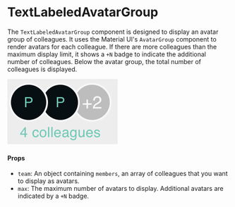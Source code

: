# TextLabeledAvatarGroup

The `TextLabeledAvatarGroup` component is designed to display an avatar group of colleagues. It uses the Material UI's `AvatarGroup` component to render avatars for each colleague. If there are more colleagues than the maximum display limit, it shows a `+N` badge to indicate the additional number of colleagues. Below the avatar group, the total number of colleagues is displayed.

![TextLabeledAvatarGroup Component](../../static/media/text-labeled-avatar-group.png)

#### Props

- `team`: An object containing `members`, an array of colleagues that you want to display as avatars.
- `max`: The maximum number of avatars to display. Additional avatars are indicated by a `+N` badge.
